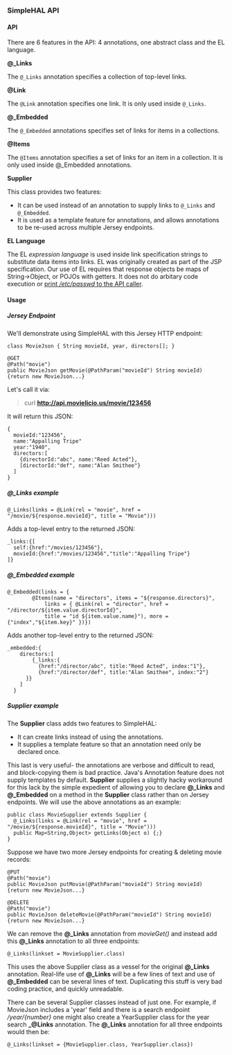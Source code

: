 ### SimpleHAL API
#### API
There are 6 features in the API: 4 annotations, one abstract class and the EL language.

**@_Links**

The `@_Links` annotation specifies a collection of top-level links.

**@Link** 

The `@Link` annotation specifies one link. It is only used inside `@_Links`.

**@_Embedded**

The `@_Embedded` annotations specifies set of links for items in a collections.

**@Items**

The `@Items` annotation specifies a set of links for an item in a collection.
It is only used inside @_Embedded annotations.

**Supplier**

This class provides two features:
* It can be used instead of an annotation to supply links to `@_Links` and `@_Embedded`.
* It is used as a template feature for annotations, and allows annotations to be re-used across multiple Jersey endpoints.

**EL Language**

The EL *expression language* is used inside link specification strings to substitute data items into links.
EL was originally created as part of the JSP specification. Our use of EL requires that response objects be maps of String->Object, or POJOs with getters. It does not do arbitary code execution or [print */etc/passwd* to the API caller](http://bouk.co/blog/elasticsearch-rce/).

#### Usage
##### Jersey Endpoint
We'll demonstrate using SimpleHAL with this Jersey HTTP endpoint:
```
class MovieJson { String movieId, year, directors[]; }

@GET
@Path("movie")
public MovieJson getMovie(@PathParam("movieId") String movieId) {return new MovieJson...}
```
Let's call it via:

> curl **http://api.movielicio.us/movie/123456**

It will return this JSON:
```
{
  movieId:"123456",
  name:"Appalling Tripe"
  year:"1940",
  directors:[
    {directorId:"abc", name:"Reed Acted"},
    [directorId:"def", name:"Alan Smithee"}
  ]
}
```

##### **@_Links** example

```
@_Links(links = @Link(rel = "movie", href = "/movie/${response.movieId}", title = "Movie")))
```
Adds a top-level entry to the returned JSON:
```
_links:{[
  self:{href:"/movies/123456"},
  movieId:{href:"/movies/123456","title":"Appalling Tripe"}
]}
```
##### **@_Embedded** example
```
@_Embedded(links = {
		@Items(name = "directors", items = "${response.directors}", 
			links = { @Link(rel = "director", href = "/director/${item.value.directorId}", 
			title = "id ${item.value.name}"), more = {"index","${item.key}" })})
```
Adds another top-level entry to the returned JSON:
```
_embedded:{
    directors:[
    	{_links:{
          {href:"/director/abc", title:"Reed Acted", index:"1"},
          {href:"/director/def", title:"Alan Smithee", index:"2"}
      }}
    ]
  }
```
##### **Supplier** example
The **Supplier** class adds two features to SimpleHAL:

* It can create links instead of using the annotations.
* It supplies a template feature so that an annotation need only be declared once.

This last is very useful- the annotations are verbose and difficult to read, and block-copying them is bad practice. Java's Annotation feature does not supply templates by default. **Supplier** supplies a slightly hacky workaround for this lack by the simple expedient of allowing you to declare **@_Links** and **@_Embedded** on a method in the **Supplier** class rather than on Jersey endpoints. We will use the above annotations as an example:
```
public class MovieSupplier extends Supplier {
  @_Links(links = @Link(rel = "movie", href = "/movie/${response.movieId}", title = "Movie")))
  public Map<String,Object> getLinks(Object o) {;}
}
```
Suppose we have two more Jersey endpoints for creating & deleting movie records:
```
@PUT
@Path("movie")
public MovieJson putMovie(@PathParam("movieId") String movieId) {return new MovieJson...}

@DELETE
@Path("movie")
public MovieJson deleteMovie(@PathParam("movieId") String movieId) {return new MovieJson...}
```
We can remove the **@_Links** annotation from *movieGet()* and instead add this **@_Links** annotation to all three endpoints:
```
@_Links(linkset = MovieSupplier.class)
```
This uses the above Supplier class as a vessel for the original **@_Links** annotation. Real-life use of **@_Links** will be a few lines of text and use of **@_Embedded** can be several lines of text. Duplicating this stuff is very bad coding practice, and quickly unreadable.

There can be several Supplier classes instead of just one. For example, if MovieJson includes a 'year' field and there is a search endpoint */year/{number}* one might also create a YearSupplier class for the year search **_@Links** annotation. The **@_Links** annotation for all three endpoints would then be:
```
@_Links(linkset = {MovieSupplier.class, YearSupplier.class})
```
